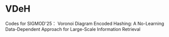 # VDeH

Codes for SIGMOD'25：
Voronoi Diagram Encoded Hashing: A No-Learning Data-Dependent Approach for Large-Scale Information Retrieval
